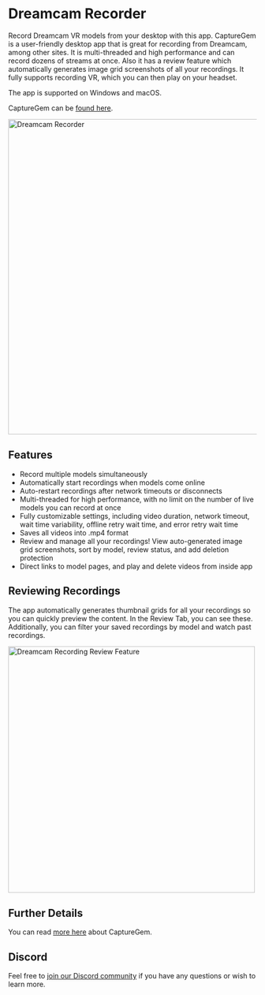 # Dreamcam Recorder

Record Dreamcam VR models from your desktop with this app. CaptureGem is a user-friendly desktop app that is great for recording from Dreamcam, among other sites. It is multi-threaded and high performance and can record dozens of streams at once. Also it has a review feature which automatically generates image grid screenshots of all your recordings. It fully supports recording VR, which you can then play on your headset.

The app is supported on Windows and macOS.

CaptureGem can be [found here](https://www.capturegem.com).

<img src="https://github.com/vrcamrecordings/Dreamcam-recorder/assets/155075920/4252bf61-3af6-4583-82ab-5307e593a675" alt="Dreamcam Recorder" width="640">

## Features

* Record multiple models simultaneously
* Automatically start recordings when models come online
* Auto-restart recordings after network timeouts or disconnects
* Multi-threaded for high performance, with no limit on the number of live models you can record at once
* Fully customizable settings, including video duration, network timeout, wait time variability, offline retry wait time, and error retry wait time
* Saves all videos into .mp4 format
* Review and manage all your recordings! View auto-generated image grid screenshots, sort by model, review status, and add deletion protection
* Direct links to model pages, and play and delete videos from inside app

## Reviewing Recordings

The app automatically generates thumbnail grids for all your recordings so you can quickly preview the content. In the Review Tab, you can see these. Additionally, you can
filter your saved recordings by model and watch past recordings.

<img width="500" src="https://github.com/vrcamrecordings/Dreamcam-recorder/assets/155075920/566aa9f0-45be-458b-89b1-450dad8d4e7a" alt="Dreamcam Recording Review Feature">

## Further Details

You can read [more here](https://www.capturegem.com) about CaptureGem.

## Discord

Feel free to [join our Discord community](https://discord.gg/HycTXz8GvA) if you have any questions or wish to learn more.
